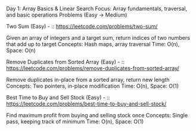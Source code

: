 Day 1: Array Basics & Linear Search
Focus: Array fundamentals, traversal, and basic operations
Problems (Easy → Medium)

Two Sum (Easy) - :: https://leetcode.com/problems/two-sum/

Given an array of integers and a target sum, return indices of two numbers that add up to target
Concepts: Hash maps, array traversal
Time: O(n), Space: O(n)


Remove Duplicates from Sorted Array (Easy) - :: https://leetcode.com/problems/remove-duplicates-from-sorted-array/

Remove duplicates in-place from a sorted array, return new length
Concepts: Two pointers, in-place modification
Time: O(n), Space: O(1)


Best Time to Buy and Sell Stock (Easy) - :: https://leetcode.com/problems/best-time-to-buy-and-sell-stock/

Find maximum profit from buying and selling stock once
Concepts: Single pass, keeping track of minimum
Time: O(n), Space: O(1)



